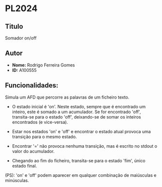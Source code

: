 # PL2024

## Titulo
Somador on/off

## Autor

- **Nome:** Rodrigo Ferreira Gomes
- **ID:** A100555
  
## Funcionalidades:

Simula um AFD que percorre as palavras de um ficheiro texto.

- O estado inicial é 'on'. 
    Neste estado, sempre que é encontrado um inteiro, este é somado a um acumulador.
    Se for encontrado 'off', transita-se para o estado 'off', deixando-se de somar os inteiros encontrados (e vice-versa).

- Estar nos estados 'on' e 'off' e encontrar o estado atual provoca uma transição para o mesmo estado.

- Encontrar '=' não provoca nenhuma transição, mas é escrito no stdout o valor do acumulador.

- Chegando ao fim do ficheiro, transita-se para o estado 'fim', único estado final.

(PS): 'on' e 'off' podem aparecer em qualquer combinação de maiúsculas e minúsculas.
